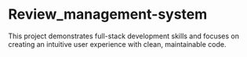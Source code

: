# Review_management-system
This project demonstrates full-stack development skills and focuses on creating an intuitive user experience with clean, maintainable code.
